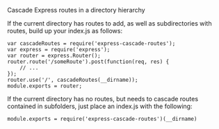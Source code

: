 Cascade Express routes in a directory hierarchy

If the current directory has routes to add, as well as subdirectories with
routes, build up your index.js as follows:

    var cascadeRoutes = require('express-cascade-routes');
    var express = require('express');
    var router = express.Router();
    router.route('/someRoute').post(function(req, res) {
        // ...
    });
    router.use('/', cascadeRoutes(__dirname));
    module.exports = router;

If the current directory has no routes, but needs to cascade routes
contained in subfolders, just place an index.js with the following:

    module.exports = require('express-cascade-routes')(__dirname)

